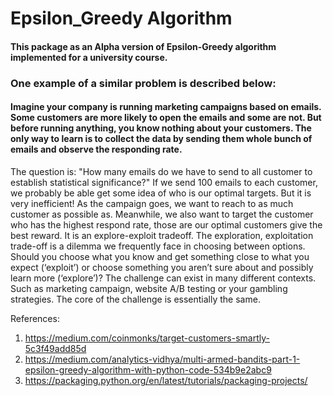 # Epsilon_Greedy Algorithm

#### This package as an Alpha version of Epsilon-Greedy algorithm implemented for a university course.

### One example of a similar problem is described below:

#### Imagine your company is running marketing campaigns based on emails. Some customers are more likely to open the emails and some are not. But before running anything, you know nothing about your customers. The only way to learn is to collect the data by sending them whole bunch of emails and observe the responding rate.
The question is: "How many emails do we have to send to all customer to establish statistical significance?" 
If we send 100 emails to each customer, we probably be able get some idea of who is our optimal targets. But it is very inefficient! As the campaign goes, we want to reach to as much customer as possible as. Meanwhile, we also want to target the customer who has the highest respond rate, those are our optimal customers give the best reward. It is an explore-exploit tradeoff. The exploration, exploitation trade-off is a dilemma we frequently face in choosing between options. Should you choose what you know and get something close to what you expect (‘exploit’) or choose something you aren’t sure about and possibly learn more (‘explore’)? The challenge can exist in many different contexts. Such as marketing campaign, website A/B testing or your gambling strategies. The core of the challenge is essentially the same.


References:

1) https://medium.com/coinmonks/target-customers-smartly-5c3f49add85d
2) https://medium.com/analytics-vidhya/multi-armed-bandits-part-1-epsilon-greedy-algorithm-with-python-code-534b9e2abc9
3) https://packaging.python.org/en/latest/tutorials/packaging-projects/
